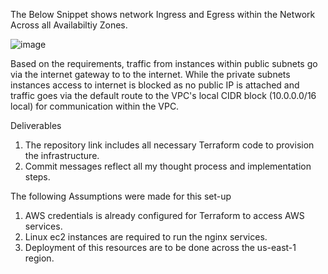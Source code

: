The Below Snippet shows network Ingress and Egress within the Network Across all Availabiltiy Zones.

![image](https://github.com/user-attachments/assets/a0353960-937e-46f1-a84d-925894b8a004)


Based on the requirements, traffic from instances within public subnets go via the internet gateway to to the internet. While the private subnets instances access to internet is blocked as no public IP is attached and traffic goes via the default route to the VPC's local CIDR block (10.0.0.0/16 local) for communication within the VPC.

Deliverables
1.   The repository link includes all necessary Terraform code to provision the infrastructure.
2.   Commit messages reflect all my thought process and implementation steps.

The following Assumptions were made for this set-up
1.  AWS credentials is already configured for Terraform to access AWS services.
2.  Linux ec2 instances are required to run the nginx services.
3.  Deployment of this resources are to be done across the us-east-1 region.


